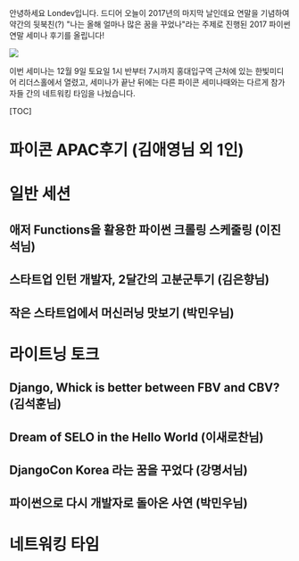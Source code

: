 안녕하세요 Londev입니다.
드디어 오늘이 2017년의 마지막 날인데요
연말을 기념하여 약간의 뒷북친(?) "나는 올해 얼마나 많은 꿈을 꾸었나"라는 주제로 진행된 2017 파이썬 연말 세미나 후기를 올립니다!

<img src = "https://scontent-icn1-1.xx.fbcdn.net/v/t1.0-9/23722663_1995770544018488_5510998090076551255_n.jpg?oh=4da887bfbcf155b445a1d93565e405c7&oe=5AB5C64B">

이번 세미나는 12월 9일 토요일 1시 반부터 7시까지 홍대입구역 근처에 있는 한빛미디어 리더스홀에서 열렸고, 세미나가 끝난 뒤에는 다른 파이콘 세미나때와는 다르게 참가자들 간의 네트워킹 타임을 나눴습니다.

[TOC]

# 파이콘 APAC후기 (김애영님 외 1인)


# 일반 세션
## 애저 Functions을 활용한 파이썬 크롤링 스케줄링 (이진석님)
## 스타트업 인턴 개발자, 2달간의 고분군투기 (김은향님)
## 작은 스타트업에서 머신러닝 맛보기 (박민우님)

# 라이트닝 토크
## Django, Whick is better between FBV and CBV? (김석훈님)
## Dream of SELO in the Hello World (이새로찬님)
## DjangoCon Korea 라는 꿈을 꾸었다 (강명서님)
## 파이썬으로 다시 개발자로 돌아온 사연 (박민우님)

# 네트워킹 타임
